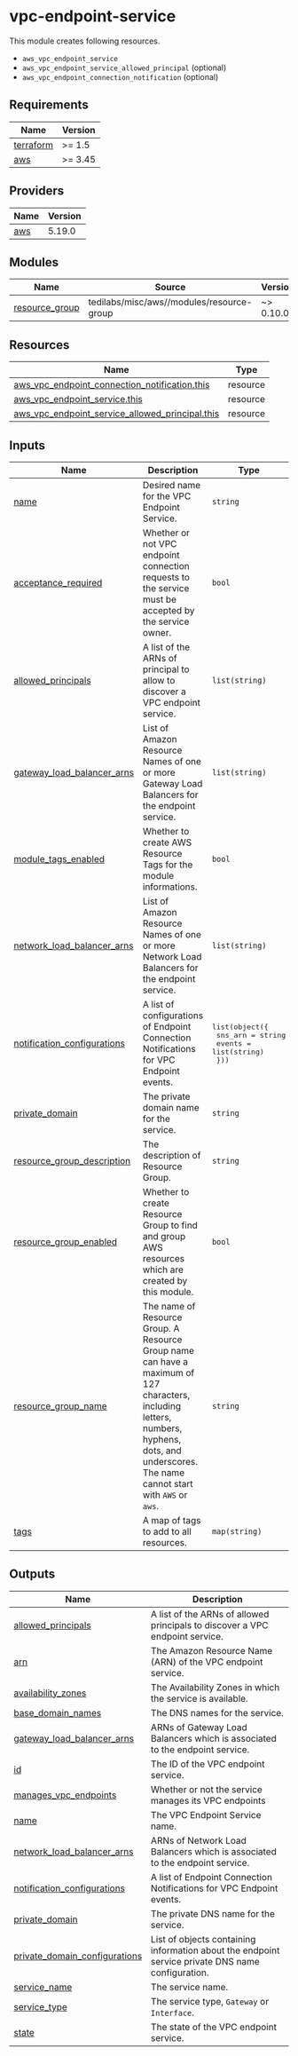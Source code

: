 # vpc-endpoint-service

This module creates following resources.

- `aws_vpc_endpoint_service`
- `aws_vpc_endpoint_service_allowed_principal` (optional)
- `aws_vpc_endpoint_connection_notification` (optional)

<!-- BEGINNING OF PRE-COMMIT-TERRAFORM DOCS HOOK -->
## Requirements

| Name | Version |
|------|---------|
| <a name="requirement_terraform"></a> [terraform](#requirement\_terraform) | >= 1.5 |
| <a name="requirement_aws"></a> [aws](#requirement\_aws) | >= 3.45 |

## Providers

| Name | Version |
|------|---------|
| <a name="provider_aws"></a> [aws](#provider\_aws) | 5.19.0 |

## Modules

| Name | Source | Version |
|------|--------|---------|
| <a name="module_resource_group"></a> [resource\_group](#module\_resource\_group) | tedilabs/misc/aws//modules/resource-group | ~> 0.10.0 |

## Resources

| Name | Type |
|------|------|
| [aws_vpc_endpoint_connection_notification.this](https://registry.terraform.io/providers/hashicorp/aws/latest/docs/resources/vpc_endpoint_connection_notification) | resource |
| [aws_vpc_endpoint_service.this](https://registry.terraform.io/providers/hashicorp/aws/latest/docs/resources/vpc_endpoint_service) | resource |
| [aws_vpc_endpoint_service_allowed_principal.this](https://registry.terraform.io/providers/hashicorp/aws/latest/docs/resources/vpc_endpoint_service_allowed_principal) | resource |

## Inputs

| Name | Description | Type | Default | Required |
|------|-------------|------|---------|:--------:|
| <a name="input_name"></a> [name](#input\_name) | Desired name for the VPC Endpoint Service. | `string` | n/a | yes |
| <a name="input_acceptance_required"></a> [acceptance\_required](#input\_acceptance\_required) | Whether or not VPC endpoint connection requests to the service must be accepted by the service owner. | `bool` | `false` | no |
| <a name="input_allowed_principals"></a> [allowed\_principals](#input\_allowed\_principals) | A list of the ARNs of principal to allow to discover a VPC endpoint service. | `list(string)` | `[]` | no |
| <a name="input_gateway_load_balancer_arns"></a> [gateway\_load\_balancer\_arns](#input\_gateway\_load\_balancer\_arns) | List of Amazon Resource Names of one or more Gateway Load Balancers for the endpoint service. | `list(string)` | `null` | no |
| <a name="input_module_tags_enabled"></a> [module\_tags\_enabled](#input\_module\_tags\_enabled) | Whether to create AWS Resource Tags for the module informations. | `bool` | `true` | no |
| <a name="input_network_load_balancer_arns"></a> [network\_load\_balancer\_arns](#input\_network\_load\_balancer\_arns) | List of Amazon Resource Names of one or more Network Load Balancers for the endpoint service. | `list(string)` | `null` | no |
| <a name="input_notification_configurations"></a> [notification\_configurations](#input\_notification\_configurations) | A list of configurations of Endpoint Connection Notifications for VPC Endpoint events. | <pre>list(object({<br>    sns_arn = string<br>    events  = list(string)<br>  }))</pre> | `[]` | no |
| <a name="input_private_domain"></a> [private\_domain](#input\_private\_domain) | The private domain name for the service. | `string` | `null` | no |
| <a name="input_resource_group_description"></a> [resource\_group\_description](#input\_resource\_group\_description) | The description of Resource Group. | `string` | `"Managed by Terraform."` | no |
| <a name="input_resource_group_enabled"></a> [resource\_group\_enabled](#input\_resource\_group\_enabled) | Whether to create Resource Group to find and group AWS resources which are created by this module. | `bool` | `true` | no |
| <a name="input_resource_group_name"></a> [resource\_group\_name](#input\_resource\_group\_name) | The name of Resource Group. A Resource Group name can have a maximum of 127 characters, including letters, numbers, hyphens, dots, and underscores. The name cannot start with `AWS` or `aws`. | `string` | `""` | no |
| <a name="input_tags"></a> [tags](#input\_tags) | A map of tags to add to all resources. | `map(string)` | `{}` | no |

## Outputs

| Name | Description |
|------|-------------|
| <a name="output_allowed_principals"></a> [allowed\_principals](#output\_allowed\_principals) | A list of the ARNs of allowed principals to discover a VPC endpoint service. |
| <a name="output_arn"></a> [arn](#output\_arn) | The Amazon Resource Name (ARN) of the VPC endpoint service. |
| <a name="output_availability_zones"></a> [availability\_zones](#output\_availability\_zones) | The Availability Zones in which the service is available. |
| <a name="output_base_domain_names"></a> [base\_domain\_names](#output\_base\_domain\_names) | The DNS names for the service. |
| <a name="output_gateway_load_balancer_arns"></a> [gateway\_load\_balancer\_arns](#output\_gateway\_load\_balancer\_arns) | ARNs of Gateway Load Balancers which is associated to the endpoint service. |
| <a name="output_id"></a> [id](#output\_id) | The ID of the VPC endpoint service. |
| <a name="output_manages_vpc_endpoints"></a> [manages\_vpc\_endpoints](#output\_manages\_vpc\_endpoints) | Whether or not the service manages its VPC endpoints |
| <a name="output_name"></a> [name](#output\_name) | The VPC Endpoint Service name. |
| <a name="output_network_load_balancer_arns"></a> [network\_load\_balancer\_arns](#output\_network\_load\_balancer\_arns) | ARNs of Network Load Balancers which is associated to the endpoint service. |
| <a name="output_notification_configurations"></a> [notification\_configurations](#output\_notification\_configurations) | A list of Endpoint Connection Notifications for VPC Endpoint events. |
| <a name="output_private_domain"></a> [private\_domain](#output\_private\_domain) | The private DNS name for the service. |
| <a name="output_private_domain_configurations"></a> [private\_domain\_configurations](#output\_private\_domain\_configurations) | List of objects containing information about the endpoint service private DNS name configuration. |
| <a name="output_service_name"></a> [service\_name](#output\_service\_name) | The service name. |
| <a name="output_service_type"></a> [service\_type](#output\_service\_type) | The service type, `Gateway` or `Interface`. |
| <a name="output_state"></a> [state](#output\_state) | The state of the VPC endpoint service. |
<!-- END OF PRE-COMMIT-TERRAFORM DOCS HOOK -->
